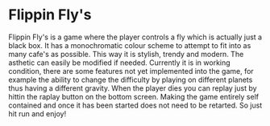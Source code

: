 # Flippin Fly's

Flippin Fly's is a game where the player controls a fly which is actually just a black box. It has a monochromatic colour scheme to attempt to fit into as many cafe's as possible. This way it is stylish, trendy and modern. The asthetic can easily be modified if needed. Currently it is in working condition, there are some features not yet implemented into the game, for example the ability to change the difficulty by playing on different planets thus having a different gravity. When the player dies you can replay just by hittin the raplay button on the bottom screen. Making the game entirely self contained and once it has been started does not need to be retarted. So just hit run and enjoy!
